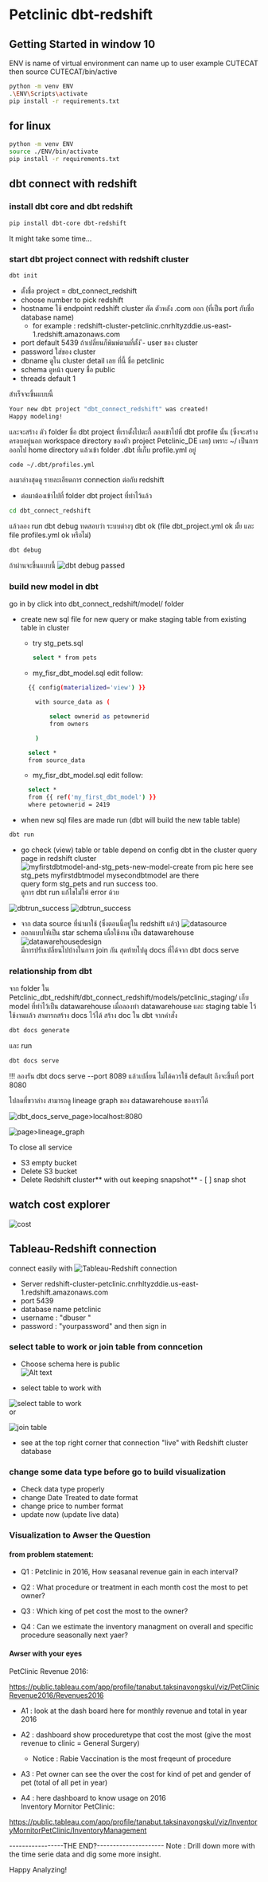 # Petclinic dbt-redshift

## Getting Started in window 10
ENV is name of virtual environment can name up to user 
example CUTECAT then 
source CUTECAT/bin/active
```sh
python -m venv ENV
.\ENV\Scripts\activate
pip install -r requirements.txt
```
## for linux
```sh
python -m venv ENV
source ./ENV/bin/activate
pip install -r requirements.txt
```


## dbt connect with redshift
### install dbt core and dbt redshift

```sh
pip install dbt-core dbt-redshift
```
It might take some time...  

### start dbt project connect with redshift cluster
```sh
dbt init
```
- ตั้งชื่อ project = dbt_connect_redshift
- choose number to pick redshift
- hostname ใช้ endpoint redshift cluster ตัด ตัวหลัง .com ออก (ที่เป็น port กับชื่อ database name)
  - for example : redshift-cluster-petclinic.cnrhltyzddie.us-east-1.redshift.amazonaws.com
- port default 5439 ถ้าเปลี่ยนก็พิมพ์ตามที่ตั้ง
ี- user ของ cluster 
- password ใส่ของ cluster
- dbname ดูใน cluster detail เลย ที่นี้ ชื่อ petclinic
- schema ดูหน้า query ชื่อ public  
- threads default 1

สำเร็จจะขึ้นแบบนี้  

```sh
Your new dbt project "dbt_connect_redshift" was created!
Happy modeling!
```
และจะสร้าง ตัว folder ชื่อ dbt project ที่เราตั้งไปตะกี้
ลองเข้าไปที่ dbt profile นั้น (ซึ่งจะสร้างครอบอยู่นอก  workspace directory ของตัว project Petclinic_DE เลย) เพราะ ~/ เป็นการออกไป home directory แล้วเข้า folder .dbt ที่เก็บ profile.yml อยู่

```sh
code ~/.dbt/profiles.yml
```
ลงมาล่างสุดดู รายละเอียดการ connection ต่อกับ redshift  


* ต่อมาต้องเข้าไปที่ folder dbt project ที่ทำไว้แล้ว 
```sh
cd dbt_connect_redshift
```

แล้วลอง run dbt debug ทดสอบว่า ระบบต่างๆ dbt ok (file dbt_project.yml ok มั้ย และ file profiles.yml ok หรือไม่)
```sh
dbt debug 
```
ถ้าผ่านจะขึ้นแบบนี้
![dbt debug passed](./resource/dbt_debug_in_folder_pass.png)

### build new model in dbt
go in by click into dbt_connect_redshift/model/ folder 
* create new sql file for new query or make staging table from existing table in cluster
  - try stg_pets.sql
    ```sh 
    select * from pets
    ```  

  - my_fisr_dbt_model.sql edit follow:  

  ```sh 
    {{ config(materialized='view') }}

      with source_data as (

          select ownerid as petownerid
          from owners

      )

    select *
    from source_data

    ```  

  - my_fisr_dbt_model.sql edit follow:  
  ```sh 
    select *
    from {{ ref('my_first_dbt_model') }}
    where petownerid = 2419
    ```  

* when new sql files are made run (dbt will build the new table table)
```sh
dbt run 
```
* go check (view) table or table depend on config dbt in the cluster query page in redshift cluster
![myfirstdbtmodel-and-stg_pets-new-model-create](./resource/dbt_run_stg_pest_created_N_query.png)
from pic here see stg_pets myfirstdbtmodel mysecondbtmodel are there  
query form stg_pets and run success too.  
ดูการ dbt run แก้ไขไม่ให้ error ด้วย

![dbtrun_success](resource/dbtrun_success13models.png)
![dbtrun_success](resource/dbtrun_success13models2.png)  

* จาก data source ที่นำมาใช้  (ซึ่งตอนนี้อยู่ใน redshift แล้ว)
![datasource](resource/datasource_pic.png)
* ออกแบบให้เป็น star schema เผื่อใช้งาน เป็น datawarehouse 
![datawarehousedesign](resource/datawarehousedesign.png)  
มีการปรับเปลี่ยนไปบ้างในการ join กัน สุดท้ายไปดู docs ที่ได้จาก dbt docs serve 

### relationship from dbt
จาก folder ใน Petclinic_dbt_redshift/dbt_connect_redshift/models/petclinic_staging/ เก็บ model ที่ทำไว้เป็น datawarehouse
เมื่อลองทำ datawarehouse และ staging table ไว้ใช้งานแล้ว สามารถสร้าง docs ไว้ได้ 
สร้าง doc ใน dbt จากคำสั่ง 

```sh
dbt docs generate
```
และ run  

```sh
dbt docs serve 
```
!!! ลองรัน dbt docs serve --port 8089 แล้วเปลี่ยน ไม่ได้ควรใช้ default ถึงจะขึ้นที่ port 8080

ไปกดที่ขวาล่าง สามารถดู lineage graph ของ datawarehouse ของเราได้

![dbt_docs_serve_page>localhost:8080](./resource/dbt-docs-serve.png)

![page>lineage_graph](resource/lineage_graph_petclinic_success2.png)



To close all service
- S3 empty bucket
- Delete S3 bucket
- Delete Redshift cluster** with out keeping snapshot** - [ ] snap shot 


## watch cost explorer

![cost](resource/redshift_cost1.jpg)


## Tableau-Redshift connection

connect easily with 
![Tableau-Redshift connection](resource/tableau-redshift-connection.png)  

- Server redshift-cluster-petclinic.cnrhltyzddie.us-east-1.redshift.amazonaws.com
- port 5439 
- database name petclinic
- username : "dbuser " 
- password : "yourpassword"
and then sign in 

### select table to work or join table from conncetion
- Choose schema here is  public   
![Alt text](resource/tableau-redshift-selectschemapublic.png)  

- select table to work with  

![select table to work](resource/tableau-redshift-live-update.png)  
or  

![join table](resource/tableau-redshift-relation-table.png)  

- see at the top right corner that connection "live" with Redshift cluster database

### change some data type before go to build visualization
- Check data type properly
- change Date Treated to date format
- change price to number format
- update now (update live data) 

### Visualization to Awser the Question
#### from problem statement:
* Q1 : Petclinic in 2016, How seasanal revenue gain in each interval?

* Q2 : What procedure or treatment in each month cost the most to pet owner?  

* Q3 : Which king of pet cost the most to the owner? 

* Q4 : Can we estimate the inventory managment on overall and specific procedure seasonally next yaer?

#### Awser with your eyes
PetClinic Revenue 2016:  

https://public.tableau.com/app/profile/tanabut.taksinavongskul/viz/PetClinicRevenue2016/Revenues2016  

* A1 : look at the dash board here for monthly revenue and total in year 2016  
* A2 : dashboard show proceduretype that cost the most (give the most revenue to clinic = General Surgery)
  - Notice : Rabie Vaccination is the most freqeunt of procedure
* A3 : Pet owner can see the over the cost for kind of pet and gender of pet (total of all pet in year)  

* A4 : here dashboard to know usage on 2016  
Inventory Mornitor PetClinic:  

https://public.tableau.com/app/profile/tanabut.taksinavongskul/viz/InventoryMornitorPetClinic/InventoryManagement

-----------------THE END?---------------------
Note : Drill down more with the time serie data and dig some more insight.  


Happy Analyzing!
